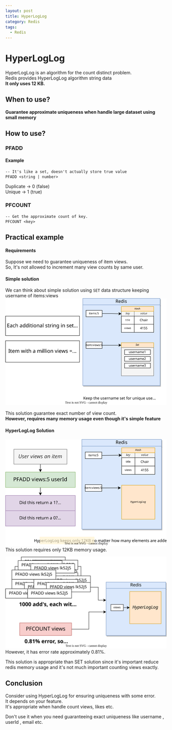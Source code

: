 ```yaml
---
layout: post
title: HyperLogLog
category: Redis
tags:
  - Redis
---
```


# HyperLogLog
HyperLogLog is an algorithm for the count distinct problem. \
Redis provides HyperLogLog algorithm string data \
**It only uses 12 KB.**

## When to use?
**Guarantee approximate uniqueness when handle large dataset using small memory**

## How to use?

### PFADD
#### Example
```redis
-- It's like a set, doesn't actually store true value
PFADD <string | number>
```
Duplicate -> 0 (false) \
Unique -> 1 (true)

### PFCOUNT
```redis
-- Get the approximate count of key.
PFCOUNT <key>
```

## Practical example

#### Requirements
Suppose we need to guarantee uniqueness of item views. \
So, It's not allowed to increment many view counts by same user.

#### Simple solution
We can think about simple solution using `SET` data structure keeping username of items:views
![Set for item views](/assets/img/redis/redis-without-hyperloglog.svg)

This solution guarantee exact number of view count. \
**However, requires many memory usage even though it's simple feature**

#### HyperLogLog Solution

![HyperLogLog for item views](/assets/img/redis/redis-with-hyperloglog.svg)\
This solution requires only 12KB memory usage.

![HyperLogLog error](/assets/img/redis/redis-hyperloglog-error.svg)\
However, it has error rate approximately 0.81%.

This solution is appropriate than SET solution since it's important reduce redis memory usage and it's not much important counting views exactly.


## Conclusion
Consider using HyperLogLog for ensuring uniqueness with some error. \
It depends on your feature. \
It's appropriate when handle count views, likes etc.

Don't use it when you need guaranteeing  exact uniqueness like username , userId , email etc.










